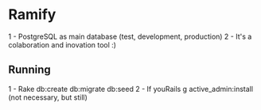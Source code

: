 # Ramify

1 - PostgreSQL as main database (test, development, production)
2 - It's a colaboration and inovation tool :)

## Running

1 - Rake db:create db:migrate db:seed
2 - If youRails g active_admin:install (not necessary, but still)